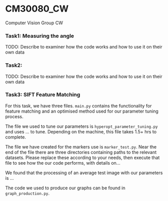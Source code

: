 # CM30080_CW
Computer Vision Group CW

### Task1: Measuring the angle
TODO: Describe to examiner how the code works and how to use it on their own data

### Task2: 
TODO: Describe to examiner how the code works and how to use it on their own data

### Task3: SIFT Feature Matching
For this task, we have three files.
`main.py` contains the functionality for feature matching and an optimised method used for our parameter tuning process.

The file we used to tune our parameters is `hyperopt_parameter_tuning.py` and uses ... to tune. Depending on the machine, this file takes 1.5+ hrs to complete.

The file we have created for the markers use is `marker_test.py`. Near the end of the file there are three directories containing paths to the relevant datasets. Please replace these according to your needs, then execute that file to see how the our code performs, with details on...

We found that the processing of an average test image with our parameters is ...

The code we used to produce our graphs can be found in `graph_production.py`.
